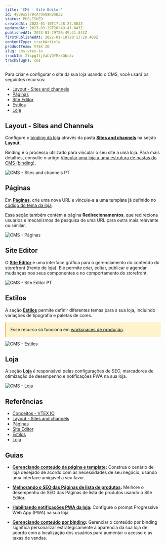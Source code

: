 ```yaml
---
title: 'CMS - Site Editor'
id: 4yB9wSl79cArd68aRBnBZ2
status: PUBLISHED
createdAt: 2022-01-10T17:28:27.583Z
updatedAt: 2023-03-29T20:49:41.843Z
publishedAt: 2023-03-29T20:49:41.843Z
firstPublishedAt: 2022-01-10T20:13:28.409Z
contentType: trackArticle
productTeam: VTEX IO
slug: cms-vtex-io
trackId: 2YcpgIljVaLVQYMzxQbc3z
trackSlugPT: cms
---
```


Para criar e configurar o site da sua loja usando o CMS, você usará os seguintes recursos: 
- [Layout - Sites and channels](#layout-sites-and-channels)
- [Páginas](#paginas)
- [Site Editor](#site-editor)
- [Estilos](#estilos) 
- [Loja](#loja)

## Layout - Sites and Channels

Configure o [binding da loja](https://help.vtex.com/en/tutorial/what-is-cms-layout--EmO8u2WBj2W4MUQCS8262#binding) através da pasta **[Sites and channels](https://help.vtex.com/pt/tutorial/what-is-cms-layout--EmO8u2WBj2W4MUQCS8262?&utm_source=autocomplete#sites-and-channels)** na seção **Layout**.

Binding é o processo utilizado para vincular o seu site a uma loja. Para mais detalhes, consulte o artigo [Vincular uma loja a uma estrutura de pastas do CMS (binding)](https://help.vtex.com/en/tutorial/vincular-um-account-name-a-um-website-binding).

![CMS - Sites and channels PT](//images.ctfassets.net/alneenqid6w5/4mXskFs41ULqUjO0naKtPd/0c3d2414ac7931cc88b8e11264927765/cms-sites-and-channels-pt.png)

## Páginas
Em **[Páginas](https://help.vtex.com/pt/tutorial/paginas-visao-geral--5iBUUJbK5NqG6OxlDrGNzc)**, crie uma nova URL e vincule-a a uma template já definido no [código do tema da loja](https://developers.vtex.com/vtex-developer-docs/docs/vtex-io-documentation-4-configuringtemplates).

Essa seção também contém a página **Redirecionamentos**, que redireciona usuários e mecanismos de pesquisa de uma URL para outra mais relevante ou similar. 

![CMS - Páginas](//images.ctfassets.net/alneenqid6w5/3f6BEwp3ifvCYNFpwMQjNn/43932eacc38cd05af0f1a913cd2eb488/cms-pages-pt.png)

## Site Editor
O **[Site Editor](https://help.vtex.com/pt/tutorial/site-editor-overview--299Dbeb9mFczUTyNQ9xPe1)** é uma interface gráfica para o gerenciamento do conteúdo do storefront (frente de loja). Ele permite criar, editar, publicar e agendar mudanças nos seus componentes e no comportamento do storefront.

![CMS - Site Editor PT](//images.ctfassets.net/alneenqid6w5/5mh4dQ3fdbM4wTDcdx6Cb/4258f07e4ba21f1d2c0ade81579207e1/cms-siteeditor-pt.png)

## Estilos

A seção **[Estilos](https://help.vtex.com/pt/tutorial/styles-overview--v0Db5ohEKSFIkTzSwCjVi?&utm_source=autocomplete)** permite definir diferentes temas para a sua loja, incluindo variações de tipografia e paletas de cores. 

<div style="background-color:#FFF3CD; border-left: 2px solid #F0AD4E; border-top-left-radius: 2px; border-bottom-left-radius: 2px; padding: 15px">
  Esse recurso só funciona em <a href="https://developers.vtex.com/vtex-developer-docs/docs/vtex-io-documentation-creating-a-production-workspace">workspaces de produção</a>.
</div>

![CMS - Estilos](//images.ctfassets.net/alneenqid6w5/6oMURjcDdxF2DCR1x59rR6/a58296966e9b912d16546bbd232d0800/cms-styles-pt.png)

## Loja
A seção **[Loja](https://help.vtex.com/pt/tutorial/cms-loja-visao-geral--3Eat287G6wUi6Mly5rW5Fs)** é responsável pelas configurações de SEO, marcadores de otimização de desempenho e notificações PWA na sua loja.

![CMS - Loja](//images.ctfassets.net/alneenqid6w5/6hUAHs42TAVSzXp5KgT34f/f5c8cf60d396197462842c2152d70e3b/cms-store-pt.png)

## Referências
- [Conceitos - VTEX IO](https://help.vtex.com/pt/tracks/cms--2YcpgIljVaLVQYMzxQbc3z/6loFGF4nXvgIVIzsyyJA5c#concepts)
- [Layout - Sites and channels](https://help.vtex.com/pt/tutorial/what-is-cms-layout--EmO8u2WBj2W4MUQCS8262?&utm_source=autocomplete#sites-and-channels)
- [Páginas](https://help.vtex.com/pt/tutorial/paginas-visao-geral--5iBUUJbK5NqG6OxlDrGNzc)
- [Site Editor](https://help.vtex.com/pt/tutorial/site-editor-visao-geral--299Dbeb9mFczUTyNQ9xPe1)
- [Estilos](https://help.vtex.com/pt/tutorial/styles-overview--v0Db5ohEKSFIkTzSwCjVi?&utm_source=autocomplete)
- [Loja](https://help.vtex.com/pt/tutorial/cms-loja-visao-geral--3Eat287G6wUi6Mly5rW5Fs)

## Guias
- **[Gerenciando conteúdo de página e template](https://help.vtex.com/pt/tutorial/gerenciando-conteudo-de-pagina-e-template--3tMbx6HXy4Fy5r9EhboG37):** Construa o cenário de loja desejado de acordo com as necessidades de seu negócio, usando uma interface amigável a seu favor.

- **[Melhorando o SEO das Páginas de lista de produtos](https://help.vtex.com/pt/tutorial/melhorando-o-seo-das-paginas-de-lista-de-produtos--UrQtlKAMuSaLBP5wG9ftG):** Melhore o desempenho de SEO das Páginas de lista de produtos usando o Site Editor.

- **[Habilitando notificações PWA da loja](https://help.vtex.com/pt/tutorial/habilitando-notificacoes-pwa-da-loja--1be3ZPhbsgZSbE7h5H46pG):** Configure o prompt Progressive Web App (PWA) na sua loja.

- **[Gerenciando conteúdo por binding](https://help.vtex.com/pt/tutorial/gerenciando-conteudo-por-binding--5CZjZPMqi0ZNpuqzF6AUOn):** Gerenciar o conteúdo por binding significa personalizar estrategicamente a aparência da sua loja de acordo com a localização dos usuários para aumentar o acesso e as taxas de vendas.

